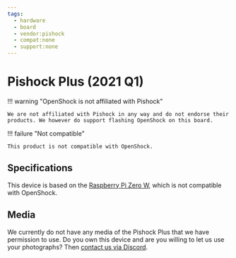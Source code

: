 ```yaml
---
tags:
  - hardware
  - board
  - vendor:pishock
  - compat:none
  - support:none
---
```


# Pishock Plus (2021 Q1)

!!! warning "OpenShock is not affiliated with Pishock"

    We are not affiliated with Pishock in any way and do not endorse their products. We however do support flashing OpenShock on this board.

!!! failure "Not compatible"

    This product is not compatible with OpenShock.

## Specifications

This device is based on the [Raspberry Pi Zero W](https://www.raspberrypi.com/products/raspberry-pi-zero-w/), which is not compatible with OpenShock.

## Media

We currently do not have any media of the Pishock Plus that we have permission to use. Do you own this device and are you willing to let us use your photographs? Then [contact us via Discord](https://discord.gg/AHcCbXbEcF).